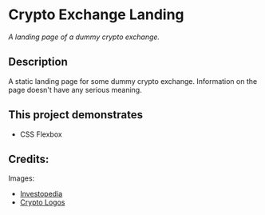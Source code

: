 # Crypto Exchange Landing

_A landing page of a dummy crypto exchange._

## Description

A static landing page for some dummy crypto exchange. Information on the page doesn't have any serious meaning.

## This project demonstrates

- CSS Flexbox

## Credits:

Images:

- [Investopedia](https://www.investopedia.com/)
- [Crypto Logos](https://cryptologos.cc/)
